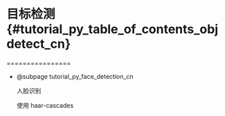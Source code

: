 # 目标检测{#tutorial_py_table_of_contents_objdetect_cn}

================

-   @subpage tutorial_py_face_detection_cn

    人脸识别

    使用 haar-cascades

